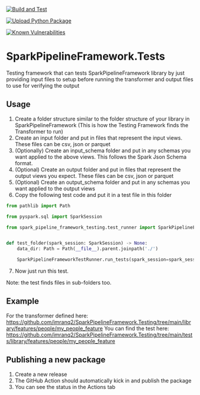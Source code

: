 [![Build and Test](https://github.com/imranq2/SparkPipelineFramework.Testing/actions/workflows/build_and_Test.yml/badge.svg)](https://github.com/imranq2/SparkPipelineFramework.Testing/actions/workflows/build_and_Test.yml)

[![Upload Python Package](https://github.com/imranq2/SparkPipelineFramework.Testing/actions/workflows/python-publish.yml/badge.svg)](https://github.com/imranq2/SparkPipelineFramework.Testing/actions/workflows/python-publish.yml)

[![Known Vulnerabilities](https://snyk.io/test/github/imranq2/SparkPipelineFramework.Testing/badge.svg?targetFile=requirements.txt)](https://snyk.io/test/github/imranq2/SparkPipelineFramework.Testing?targetFile=requirements.txt)

# SparkPipelineFramework.Tests
Testing framework that can tests SparkPipelineFramework library by just providing input files to setup before running the transformer and output files to use for verifying the output

## Usage
1. Create a folder structure similar to the folder structure of your library in SparkPipelineFramework (This is how the Testing Framework finds the Transformer to run)
2. Create an input folder and put in files that represent the input views.  These files can be csv, json or parquet
3. (Optionally) Create an input_schema folder and put in any schemas you want applied to the above views.  This follows the Spark Json Schema format.
4. (Optional) Create an output folder and put in files that represent the output views you expect.  These files can be csv, json or parquet
5. (Optional) Create an output_schema folder and put in any schemas you want applied to the output views
6. Copy the following test code and put it in a test file in this folder

```python
from pathlib import Path

from pyspark.sql import SparkSession

from spark_pipeline_framework_testing.test_runner import SparkPipelineFrameworkTestRunner


def test_folder(spark_session: SparkSession) -> None:
    data_dir: Path = Path(__file__).parent.joinpath('./')

    SparkPipelineFrameworkTestRunner.run_tests(spark_session=spark_session, folder_path=data_dir)
```
7. Now just run this test.

Note: the test finds files in sub-folders too.

## Example
For the transformer defined here: https://github.com/imranq2/SparkPipelineFramework.Testing/tree/main/library/features/people/my_people_feature
You can find the test here: https://github.com/imranq2/SparkPipelineFramework.Testing/tree/main/tests/library/features/people/my_people_feature

## Publishing a new package
1. Create a new release
2. The GitHub Action should automatically kick in and publish the package
3. You can see the status in the Actions tab
